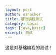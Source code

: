 ```yaml
---
layout: post 
author: oshacker
title: 基础编程测试
category: basic
tags: [java,basic]
excerpt: 测试
---
```


这是对基础编程的测试！
